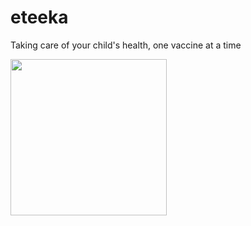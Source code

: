 # eteeka
Taking care of your child's health, one vaccine at a time

<img src="https://cdn.dribbble.com/users/488314/screenshots/2965967/filler-icons-seattle-met-doctors_drib.png" height="250px">
